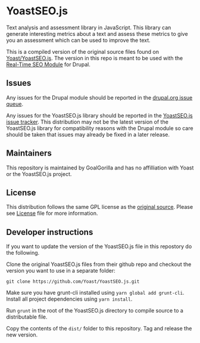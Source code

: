 # YoastSEO.js

Text analysis and assessment library in JavaScript. This library can generate interesting metrics about a text and assess these metrics to give you an assessment which can be used to improve the text.

This is a compiled version of the original source files found on [Yoast/YoastSEO.js](https://github.com/Yoast/YoastSEO.js). The version in this repo
is meant to be used with the [Real-Time SEO Module](https://www.drupal.org/project/yoast_seo) for Drupal.

## Issues

Any issues for the Drupal module should be reported in the [drupal.org issue queue](https://www.drupal.org/project/issues/yoast_seo).

Any issues for the YoastSEO.js library should be reported in the [YoastSEO.js issue tracker](https://github.com/Yoast/YoastSEO.js/issues). This distribution may not be the latest version of the YoastSEO.js library for compatibility reasons with the Drupal module so care should be taken that issues may already be fixed in a later release.

## Maintainers

This repository is maintained by GoalGorilla and has no affilliation with Yoast or the YoastSEO.js project.

## License

This distribution follows the same GPL license as the [original source](https://github.com/Yoast/YoastSEO.js/). Please see [License](LICENSE) file for more information.

## Developer instructions

If you want to update the version of the YoastSEO.js file in this repostory do the following.

Clone the original YoastSEO.js files from their github repo and checkout the version you want to use in a separate folder:

`git clone https://github.com/Yoast/YoastSEO.js.git`

Make sure you have grunt-cli installed using `yarn global add grunt-cli`. Install all project dependencies using `yarn install`.

Run `grunt` in the root of the YoastSEO.js directory to compile source to a distributable file.

Copy the contents of the `dist/` folder to this repository. Tag and release the new version.
